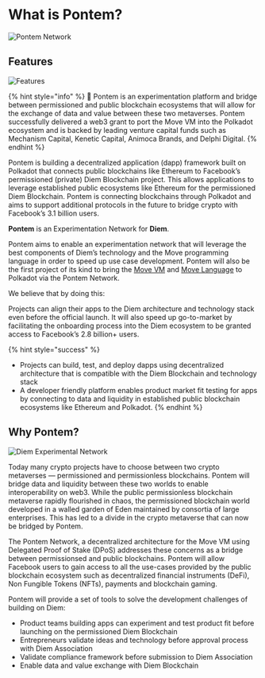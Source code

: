 # What is Pontem?

![Pontem Network](/assets/illustrations/whats_pontem.png "Pontem Network")

## Features

![Features](/assets/illustrations/introduction.png "Features")

{% hint style="info" %}
🚀 Pontem is an experimentation platform and bridge between permissioned and public blockchain ecosystems that will allow for the exchange of data and value between these two metaverses. Pontem successfully delivered a web3 grant to port the Move VM into the Polkadot ecosystem and is backed by leading venture capital funds such as Mechanism Capital, Kenetic Capital, Animoca Brands, and Delphi Digital.
{% endhint %}

Pontem is building a decentralized application (dapp) framework built on Polkadot that connects public blockchains like Ethereum to Facebook’s permissioned (private) Diem Blockchain project. This allows applications to leverage established public ecosystems like Ethereum for the permissioned Diem Blockchain. Pontem is connecting blockchains through Polkadot and aims to support additional protocols in the future to bridge crypto with Facebook’s 3.1 billion users.

**Pontem** is an Experimentation Network for **Diem**.

Pontem aims to enable an experimentation network that will leverage the best components of Diem’s technology and the Move programming language in order to speed up use case development. Pontem will also be the first project of its kind to bring the [Move VM](../move_vm/README.md) and [Move Language](../lang/README.md) to Polkadot via the Pontem Network.

We believe that by doing this:

Projects can align their apps to the Diem architecture and technology stack even before the official launch. It will also speed up go-to-market by facilitating the onboarding process into the Diem ecosystem to be granted access to Facebook’s 2.8 billion+ users.

{% hint style="success" %}
* Projects can build, test, and deploy dapps using decentralized architecture that is compatible with the Diem Blockchain and technology stack 
* A developer friendly platform enables product market fit testing for apps by connecting to data and liquidity in established public blockchain ecosystems like Ethereum and Polkadot.
{% endhint %}

## Why Pontem?

![Diem Experimental Network](/assets/illustrations/diem_exp.png "The Pontem Network Bridging the Diem Blockchain to Polkadot")

Today many crypto projects have to choose between two crypto metaverses —  permissioned and permissionless blockchains. Pontem will bridge data and liquidity between these two worlds to enable interoperability on web3. 
While the public permissionless blockchain metaverse rapidly flourished in chaos, the permissioned blockchain world developed in a walled garden of Eden maintained by consortia of large enterprises. This has led to a divide in the crypto metaverse that can now be bridged by Pontem.

The Pontem Network, a decentralized architecture for the Move VM using Delegated Proof of Stake (DPoS) addresses these concerns as a bridge between permissionsed and public blockchains. Pontem will allow Facebook users to gain access to all the use-cases provided by the public blockchain ecosystem such as decentralized financial instruments (DeFi), Non Fungible Tokens (NFTs), payments and blockchain gaming.

Pontem will provide a set of tools to solve the development challenges of building on Diem:

* Product teams building apps can experiment and test product fit before launching on the permissioned Diem Blockchain
* Entrepreneurs validate ideas and technology before approval process with Diem Association
* Validate compliance framework before submission to Diem Association
* Enable data and value exchange with Diem Blockchain
